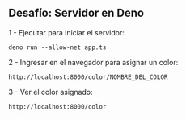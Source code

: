 ## Desafío:  Servidor en Deno

1 - Ejecutar para iniciar el servidor:
```
deno run --allow-net app.ts
```
2 - Ingresar en el navegador para asignar un color:
```
http://localhost:8000/color/NOMBRE_DEL_COLOR
```

3 - Ver el color asignado:
```
http://localhost:8000/color
```
